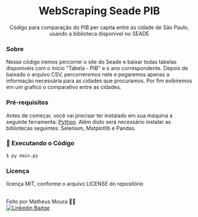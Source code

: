 <h1 align="center">WebScraping Seade PIB</h1>
<p align="center">Código para comparação do PIB per capita entre as cidade de São Paulo, usando a biblioteca disponivel no SEADE </p>

<h3>Sobre</h3>
Nesse código iremos percorrer o site do Seade e baixar todas tabelas disponiveis com o inicio "Tabela - PIB" e o ano correspondente.
Depois de baixado o arquivo CSV, percorreremos nele e pegaremos apenas a informação necessária para as cidades que procuramos.
Por fim exibiremos em um grafico o comparativo entre as cidades.

<h3>Pré-requisitos</h3>

Antes de começar, você vai precisar ter instalado em sua máquina a seguinte ferramenta:
[Python](https://www.python.org/). 
Além disto será necessário instalar as bibliotecas seguintes: Selenium, Matplotlib e Pandas.

### 🎲 Executando o Código

```bash
$ py main.py
```
<h3>Licença</h3>
licença MIT, conforme o arquivo LICENSE do repositório
<br/><br/>

Feito por Matheus Moura 👋🏽<br/>
[![Linkedin Badge](https://img.shields.io/badge/-Matheus_Moura-blue?style=flat-square&logo=Linkedin&logoColor=white&link=https://www.linkedin.com/in/matheushmoura/)](https://www.linkedin.com/in/matheushmoura/) 
